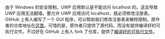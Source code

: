 由于 Windows 的安全限制，UWP 应用默认是不能访问 localhost 的。这会导致 UWP 应用无法翻墙。要允许 UWP 应用访问 localhost，就必须修改注册表。GitHub 上有人编写了一个 GUI 程序，可以帮助我们修改注册表来解除限制。原作者的仓库地址在[这里](https://github.com/tiagonmas/Windows-Loopback-Exemption-Manager)。可惜的是，原作者只提供了源代码，而没有提供编译好的可执行文件。不过好在 GitHub 上有人 fork 了仓库，提供了[编译好的可执行文件](https://github.com/piksel/Windows-Loopback-Exemption-Manager/releases/tag/v1.0.0.1)。
